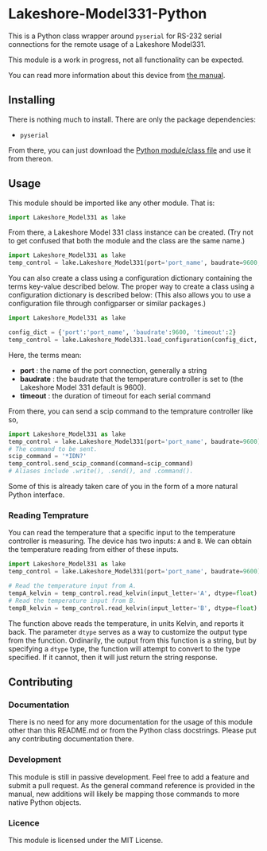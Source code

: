 # Lakeshore-Model331-Python
This is a Python class wrapper around `pyserial` for RS-232 serial connections for the remote usage of a Lakeshore Model331.

This module is a work in progress, not all functionality can be expected.

You can read more information about this device from [the manual](https://github.com/psmd-iberutaru/Lakeshore-Model331-Python/blob/master/Lakeshore_Model331_User_Manual.pdf "the manual").

## Installing

There is nothing much to install. There are only the package dependencies:
- `pyserial`

From there, you can just download the [Python module/class file](https://github.com/psmd-iberutaru/Lakeshore-Model331-Python/blob/master/Lakeshore_Model331.py "Python module/class file") and use it from thereon.

## Usage

This module should be imported like any other module. That is:

```python
import Lakeshore_Model331 as lake
```

From there, a Lakeshore Model 331 class instance can be created. (Try not to get confused that both the module and the class are the same name.)

```python
import Lakeshore_Model331 as lake
temp_control = lake.Lakeshore_Model331(port='port_name', baudrate=9600, timeout=5)
```

You can also create a class using a configuration dictionary containing the terms key-value described below. The proper way to create a class using a configuration dictionary is described below: (This also allows you to use a configuration file through configparser or similar packages.)

```python
import Lakeshore_Model331 as lake

config_dict = {'port':'port_name', 'baudrate':9600, 'timeout':2}
temp_control = lake.Lakeshore_Model331.load_configuration(config_dict, _flat=False)
```

Here, the terms mean:

* **port** : the name of the port connection, generally a string
* **baudrate** : the baudrate that the temperature controller is set to (the Lakeshore Model 331 default is 9600).
* **timeout** : the duration of timeout for each serial command

From there, you can send a scip command to the temprature controller like so,

```python
import Lakeshore_Model331 as lake
temp_control = lake.Lakeshore_Model331(port='port_name', baudrate=9600)
# The command to be sent.
scip_command = '*IDN?'
temp_control.send_scip_command(command=scip_command)
# Aliases include .write(), .send(), and .command().
```

Some of this is already taken care of you in the form of a more natural Python interface.

### Reading Temprature 

You can read the temperature that a specific input to the temperature controller is measuring. The device has two inputs: `A` and `B`. We can obtain the temperature reading from either of these inputs.

```python
import Lakeshore_Model331 as lake
temp_control = lake.Lakeshore_Model331(port='port_name', baudrate=9600)

# Read the temperature input from A.
tempA_kelvin = temp_control.read_kelvin(input_letter='A', dtype=float)
# Read the temperature input from B.
tempB_kelvin = temp_control.read_kelvin(input_letter='B', dtype=float)
```

The function above reads the temperature, in units Kelvin, and reports it back. The parameter `dtype` serves as a way to customize the output type from the function. Ordinarily, the output from this function is a string, but by specifying a `dtype` type, the function will attempt to convert to the type specified. If it cannot, then it will just return the string response.

## Contributing

### Documentation

There is no need for any more documentation for the usage of this module other than this README.md or from the Python class docstrings. Please put any contributing documentation there.

### Development

This module is still in passive development. Feel free to add a feature and submit a pull request. As the general command reference is provided in the manual, new additions will likely be mapping those commands to more native Python objects.

### Licence

This module is licensed under the MIT License.



